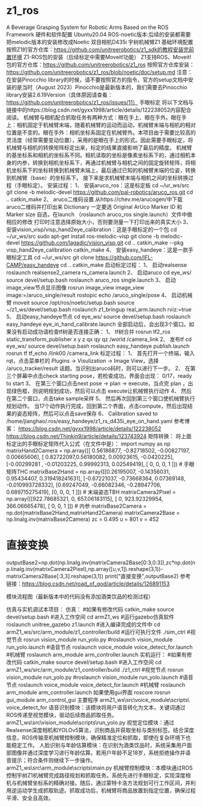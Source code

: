 # z1_ros
A Beverage Grasping System for Robotic Arms Based on the ROS Framework
硬件和软件配置
Ubuntu20.04
ROS-noetic版本:后续的安装都需要把melodic版本的安装修改成Noetic
双目相机D435i
宇树机械臂Z1
基础环境配置
按照Z1的官方仓库：https://github.com/unitreerobotics/z1_sdk的教程安装完前置环境
Z1-ROS包的安装（后续标定中需要Moveit!功能）
Z1支持ROS、Moveit!包的官方仓库：https://github.com/unitreerobotics/z1_ros
按照官方仓库安装：https://github.com/unitreerobotics/z1_ros/blob/noetic/doc/setup.md
注意：在安装Pinocchio library的时候，请不要按照官方的指令，官方的setup文档中安装的是当时（August 2023）Pinocchio是最新版本的，我们需要去Pinocchio library安装2.6.19Version（具体原因请查看：https://github.com/unitreerobotics/z1_ros/issues/11）
手眼标定
	将以下文档与链接中的https://blog.csdn.net/gyxx1998/article/details/122238052内容配合阅读。
机械臂与相机配合抓取任务有两种方式：眼在手上、眼在手外。眼在手上：相机固定于机械臂末端，随着机械臂的运动而运动，机械臂末端与相机的相对位置是不变的。眼在手外：相机坐标系固定在机械臂外。本项目由于需要比较高的灵活度（经常需要变动位置），采用的是眼在手上的形式。因此需要手眼标定，将机械臂与相机的转换矩阵标定出来，标定的结果直接影响了最后的精度。
	机械臂的基坐标系和相机的坐标系不同。相机读取的坐标是像素坐标系下的，通过相机本身的内参，转换到相机坐标系下，再通过机械臂与相机之间的固定旋转矩阵，将相机坐标系下的坐标转换到机械臂末端上，最后通过已知的机械臂末端的位姿，转换到机械臂（base）的坐标系下。
	接下来是求机械臂末端与相机之间的坐标转换过程（手眼标定）。
安装过程：
1、	安装aruco_ros：这是标定板
cd ~/ur_ws/src
git clone -b melodic-devel https://github.com/pal-robotics/aruco_ros.git
cd ..
catkin_make
2、	aruco二维码设置
从https://chev.me/arucogen/中下载aruco二维码并打印出来
Dictionary 一定要选 Original ArUco
Marker ID 和 Marker size 自选，在launch （roslaunch aruco_ros single.launch）文件中做相应的修改
打印时注意选择原始大小，否则要测量一下打印出来的真实大小
3、	安装vision_visp/visp_hand2eye_calibration：这是手眼标定的一个包
cd ~/ur_ws/src
sudo apt-get install ros-melodic-visp
git clone -b melodic-devel https://github.com/lagadic/vision_visp.git
cd ..
catkin_make --pkg visp_hand2eye_calibration
catkin_make
4、	安装easy_handeye：这是一款手眼标定工具
cd ~/ur_ws/src
git clone https://github.com/IFL-CAMP/easy_handeye
cd ..
catkin_make
启动标定过程：
1、	启动realsense
roslaunch realsense2_camera rs_camera.launch
2、	启动aruco
cd eye_ws/
source devel/setup.bash
roslaunch aruco_ros single.launch
3、	启动image_view节点显示图像
rosrun image_view image_view image:=/aruco_single/result
rostopic echo /aruco_single/pose
4、	启动机械臂  moveit
source /opt/ros/noetic/setup.bash
source ~/z1_ws/devel/setup.bash
roslaunch z1_bringup real_arm.launch rviz:=true
5、	启动easy_handeye节点
cd eye_ws/
source devel/setup.bash
roslaunch easy_handeye eye_in_hand_calibrate.launch
全部启动后，会出现3个窗口。如果没有启动成功请检查tf树是否连接正确：
1、	tf树合并
rosrun tf2_ros static_transform_publisher x y z qx qy qz /world /camera_link
2、	发布tf
cd eye_ws/
source devel/setup.bash
roslaunch easy_handeye publish.launch
rosrun tf tf_echo /link00 /camera_link
标定过程：
1、	首先打开一个终端，输入rqt，点击菜单栏的 Plugins -> Visulization -> Image View，选择 /aruco_tracker/result 话题。当识别出aruco码时，则可以进行下一步。
2、	在第三个屏幕中点击check starting pose，若检查成功，界面会出现： 0/17，ready to start
3、	在第三个窗口点击next pose -> plan -> execute，当点完 plan ，出现绿色框，则说明规划成功，然后可以点击 execute让机械臂执行动作
4、	然后在第二个窗口，点击take sample采样
5、	然后再次回到第三个窗口使机械臂执行规划动作。
当17个动作执行完成，回到第二个界面，点击compute，然后出现结果的姿态矩阵，然后可以点击save保存
6、	Calibration saved to /home/jianghao/.ros/easy_handeye/z1_rs_d435i_eye_on_hand.yaml
参考博客：
https://blog.csdn.net/gyxx1998/article/details/122238052
https://blog.csdn.net/Thinkin9/article/details/123743924
矩阵转换：
将上面标定出的手眼标定矩阵代入公式（在文件中是）：
import numpy as np
matrixHand2Camera = np.array([[ 0.56186877, -0.82718502, -0.00827197, 0.00665606],
                            [ 0.82722097,0.56180082, 0.00923615, -0.0420225],
                            [-0.00299281 , -0.01203225, 0.99992313, 0.02549419],
                [ 0,          0,          0,          1         ]]) # 手眼矩阵THC
matrixBase2Hand = np.array([[0.26195007,	-0.14356031, 0.95434407, 0.319418241631],
                            [-0.67221037, -0.73668364, 0.07369148,	-0.010993728332],
                            [0.69247049, -0.66082346, -0.28947706, 0.689715275419],
                [0,           0,          0,          1         ]]) # 末端姿态TBH
matrixCamera2Pixel = np.array([[922.78685321,   0,            657.06183115],
                             [  0,             923.92329954, 366.06665478],
                [  0,             0,              1         ]]) # 内参
matrixBase2Camera = np.dot(matrixBase2Hand,matrixHand2Camera)
matrixCamera2Base = np.linalg.inv(matrixBase2Camera)
zc = 0.495
u = 801
v = 452
# 直接变换
outputBase2=np.dot(np.linalg.inv(matrixCamera2Base[0:3,0:3]),zc*np.dot(np.linalg.inv(matrixCamera2Pixel),np.array([u,v,1]).reshape(3,1))-matrixCamera2Base[:3,3].reshape(3,1))
print("直接变换",outputBase2)
参考链接：https://blog.csdn.net/road_of_god/article/details/126891153

模块流程图（最新版本中的代码没有添加酒类饮品的检测过程）
 
 
仿真与实机调试本项目：
仿真：
#如果有修改代码
catkin_make
source devel/setup.bash
#进入工作空间
cd armZ1_ws
#运行gazebo仿真软件
roslaunch unitree_gazebo z1.launch
#进入编译完成的文件中
cd armZ1_ws/src/arm_module/z1_controller/build
#运行可执行文件
./sim_ctrl
#视觉节点
rosrun vision_module run_yolo.py
#roslaunch vision_module run_yolo.launch
#语音节点
roslaunch voice_module voice_detect_for.launch
#机械臂
roslaunch arm_module arm_controller.launch
实机运行：
#如果有修改代码
catkin_make
source devel/setup.bash
#进入工作空间
cd armZ1_ws/src/arm_module/z1_controller/build
./z1_ctrl
#视觉节点
rosrun vision_module run_yolo.py
#roslaunch vision_module run_yolo.launch
#语音节点
roslaunch voice_module voice_detect_for.launch
#机械臂
roslaunch arm_module arm_controller.launch
如果使用gui界面
roscore
rosrun gui_module arm_control_gui
主要程序
armZ1_ws\src\voice_module\scripts\ voice_detect_for
语音识别模块：该模块将用户语音转化为文本，关键词通过ROS传递至视觉模块，驱动后续商品抓取任务。
armZ1_ws\src\vision_module\scripts\run_yolo.py
视觉定位模块：通过Realsense深度相机和YOLOv5算法，识别商品并获取坐标与类别标签。结合深度信息，ROS传输至机械臂控制模块，确保精准定位和抓取，即使在复杂环境下也能稳定工作。
人脸识别与年龄估算模块：在识别为酒类饮品时，系统采集用户面部图像并通过深度学习进行年龄估算。若用户年龄不足18岁，系统拒绝操作并语音提示；符合条件则继续下一步操作。
armZ1_ws\src\arm_module\scripts\main.py
机械臂控制模块：本模块通过ROS控制宇树Z1机械臂完成路径规划和抓取任务。系统先进行手眼标定，实现深度相机与机械臂坐标系的精确对接。随后，通过蒙特卡洛方法规划可行工作区间，并利用逆运动学生成抓取轨迹。抓取成功后，机械臂将商品放置到指定位置，确保过程平滑、安全且高效。
